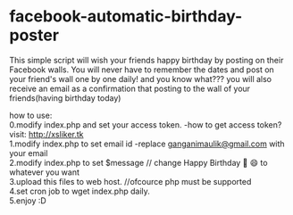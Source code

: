 # facebook-automatic-birthday-poster
This simple script will wish your friends happy birthday by posting on their Facebook walls. You will never have to remember the dates and post on your friend's wall one by one daily! and you know what??? you will also receive an email as a confirmation that posting to the wall of your friends(having birthday today) 

how to use:<br>
  0.modify index.php and set your access token. -how to get access token? visit: http://xsliker.tk<br>
  1.modify index.php to set email id -replace ganganimaulik@gmail.com with your email <br>
  2.modify index.php to set $message // change Happy Birthday 🎈 😄 to whatever you want<br>
  3.upload this files to web host. //ofcource php must be supported<br>
  4.set cron job to wget index.php daily.<br>
  5.enjoy :D
